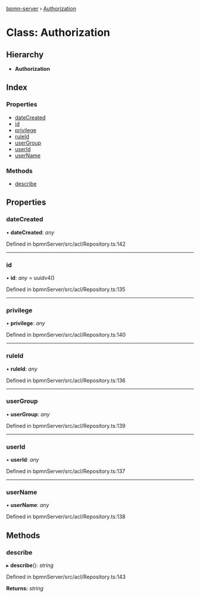 [bpmn-server](../README.md) › [Authorization](authorization.md)

# Class: Authorization

## Hierarchy

* **Authorization**

## Index

### Properties

* [dateCreated](authorization.md#datecreated)
* [id](authorization.md#id)
* [privilege](authorization.md#privilege)
* [ruleId](authorization.md#ruleid)
* [userGroup](authorization.md#usergroup)
* [userId](authorization.md#userid)
* [userName](authorization.md#username)

### Methods

* [describe](authorization.md#describe)

## Properties

###  dateCreated

• **dateCreated**: *any*

Defined in bpmnServer/src/acl/Repository.ts:142

___

###  id

• **id**: *any* = uuidv4()

Defined in bpmnServer/src/acl/Repository.ts:135

___

###  privilege

• **privilege**: *any*

Defined in bpmnServer/src/acl/Repository.ts:140

___

###  ruleId

• **ruleId**: *any*

Defined in bpmnServer/src/acl/Repository.ts:136

___

###  userGroup

• **userGroup**: *any*

Defined in bpmnServer/src/acl/Repository.ts:139

___

###  userId

• **userId**: *any*

Defined in bpmnServer/src/acl/Repository.ts:137

___

###  userName

• **userName**: *any*

Defined in bpmnServer/src/acl/Repository.ts:138

## Methods

###  describe

▸ **describe**(): *string*

Defined in bpmnServer/src/acl/Repository.ts:143

**Returns:** *string*
